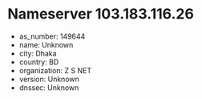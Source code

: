 # Nameserver 103.183.116.26

* as_number: 149644
* name: Unknown
* city: Dhaka
* country: BD
* organization: Z S NET
* version: Unknown
* dnssec: Unknown

